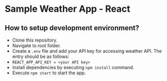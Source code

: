 # Sample Weather App - React
## How to setup development environment?
- Clone this repository.
- Navigate to root folder.
- Create a `.env` file and add your API key for accessing weather API. The entry should be as follows:
- `REACT_APP_API_KEY = <your API key>`
- Install dependencies by executing `npm install` command.
- Execute `npm start` to start the app.